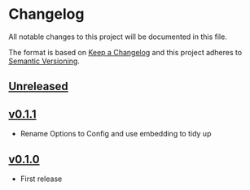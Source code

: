 # Changelog
All notable changes to this project will be documented in this file.

The format is based on [Keep a Changelog](http://keepachangelog.com/en/1.0.0/)
and this project adheres to [Semantic Versioning](http://semver.org/spec/v2.0.0.html).

## [Unreleased]

## [v0.1.1]
- Rename Options to Config and use embedding to tidy up

## [v0.1.0]
- First release

[Unreleased]: https://github.com/xmidt-org/sallust/compare/v0.1.1..HEAD
[v0.1.1]: https://github.com/xmidt-org/sallust/compare/0.1.0...v0.1.1
[v0.1.0]: https://github.com/xmidt-org/sallust/compare/0.0.0...v0.1.0
